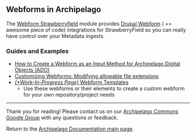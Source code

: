 ## Webforms in Archipelago

The [Webform Strawberryfield](https://github.com/esmero/webform_strawberryfield) module provides [Drupal Webform](https://www.drupal.org/project/webform) ( == awesome piece of code) integrations for StrawberryField so you can really have control over your Metadata ingests.

### Guides and Examples

* [How to Create a Webform as an Input Method for Archipelago Digital Objects (ADO)](docs/webformsasinput.md)
* [Customizing Webforms: Modifying allowable file extensions](docs/modifyingfileextensionsinwebform.md)
* [_(*Work-In-Progress Page)_ Webform Templates](../docs/tbd.md)
  - Use these webforms or their elements to create a custom webform for your own repository/project needs

---

Thank you for reading! Please contact us on our [Archipelago Commons Google Group](https://groups.google.com/forum/#!forum/archipelago-commons) with any questions or feedback.

Return to the [Archipelago Documentation main page](../README.md).
